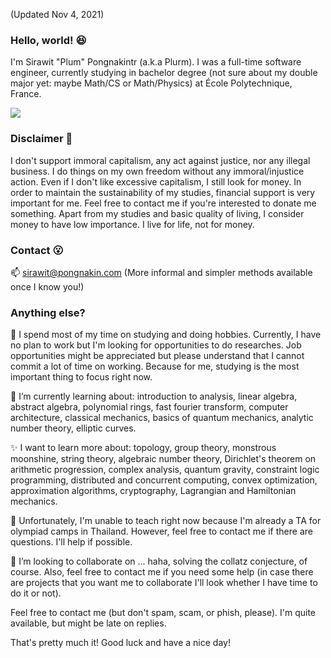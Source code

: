 (Updated Nov 4, 2021)

### Hello, world! 😆

I'm Sirawit "Plum" Pongnakintr (a.k.a Plurm). I was a full-time software engineer, currently studying in bachelor degree (not sure about my double major yet: maybe Math/CS or Math/Physics) at École Polytechnique, France.

![](https://about.plummmm.com/dist/assets/drawing_teal.svg)

### Disclaimer 🤔

I don't support immoral capitalism, any act against justice, nor any illegal business. I do things on my own freedom without any immoral/injustice action. Even if I don't like excessive capitalism, I still look for money. In order to maintain the sustainability of my studies, financial support is very important for me. Feel free to contact me if you're interested to donate me something. Apart from my studies and basic quality of living, I consider money to have low importance. I live for life, not for money.

### Contact 😮

📫 sirawit@pongnakin.com (More informal and simpler methods available once I know you!)

### Anything else?

🔭 I spend most of my time on studying and doing hobbies. Currently, I have no plan to work but I'm looking for opportunities to do researches. Job opportunities might be appreciated but please understand that I cannot commit a lot of time on working. Because for me, studying is the most important thing to focus right now.

🌱 I’m currently learning about: introduction to analysis, linear algebra, abstract algebra, polynomial rings, fast fourier transform, computer architecture, classical mechanics, basics of quantum mechanics, analytic number theory, elliptic curves.

✨ I want to learn more about: topology, group theory, monstrous moonshine, string theory, algebraic number theory, Dirichlet's theorem on arithmetic progression, complex analysis, quantum gravity, constraint logic programming, distributed and concurrent computing, convex optimization, approximation algorithms, cryptography, Lagrangian and Hamiltonian mechanics.

🤔 Unfortunately, I'm unable to teach right now because I'm already a TA for olympiad camps in Thailand. However, feel free to contact me if there are questions. I'll help if possible.

👯 I’m looking to collaborate on ... haha, solving the collatz conjecture, of course. Also, feel free to contact me if you need some help (in case there are projects that you want me to collaborate I'll look whether I have time to do it or not).

Feel free to contact me (but don't spam, scam, or phish, please). I'm quite available, but might be late on replies. 

That's pretty much it! Good luck and have a nice day!

<!--
**plumsirawit/plumsirawit** is a ✨ _special_ ✨ repository because its `README.md` (this file) appears on your GitHub profile.

Here are some ideas to get you started:

- 🔭 I’m currently working on ...
- 🌱 I’m currently learning ...
- 👯 I’m looking to collaborate on ...
- 🤔 I’m looking for help with ...
- 💬 Ask me about ...
- 📫 How to reach me: ...
- 😄 Pronouns: ...
- ⚡ Fun fact: ...
-->
